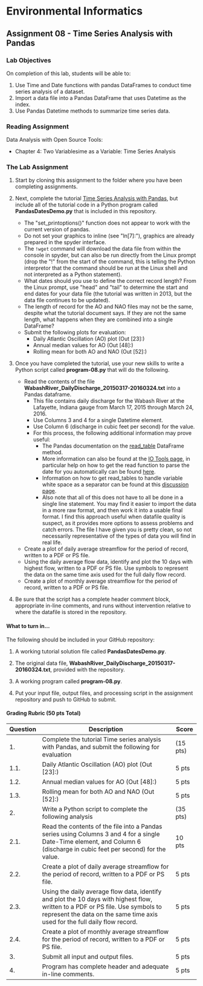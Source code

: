 # Environmental Informatics

## Assignment 08 - Time Series Analysis with Pandas

### Lab Objectives

On completion of this lab, students will be able to:

1. Use Time and Date functions with pandas DataFrames to conduct time series analysis of a dataset.
2. Import a data file into a Pandas DataFrame that uses Datetime as the index.
3. Use Pandas Datetime methods to summarize time series data.

### Reading Assignment

Data Analysis with Open Source Tools:

- Chapter 4: Two Variablesime as a Variable: Time Series Analysis

### The Lab Assignment

1. Start by cloning this assignment to the folder where you have been completing assignments.

2. Next, complete the tutorial [Time Series Analysis with Pandas](http://earthpy.org/pandas-basics.html), but include all of the tutorial code in a Python program called **PandasDatesDemo.py** that is included in this repository.

   - The "set_printoptions()" function does not appear to work with the current version of pandas.
   - Do not set your graphics to inline (see "ln[7]:"), graphics are already prepared in the spyder interface.
   - The `!wget` command will download the data file from within the console in spyder, but can also be run directly from the Linux prompt (drop the "!" from the start of the command, this is telling the Python interpretor that the command should be run at the Linux shell and not interpreted as a Python statement).
   - What dates should you use to define the correct record length?  From the Linux prompt, use "head" and "tail" to determine the start and end dates for your data file (the tutorial was written in 2013, but the data file continues to be updated).  
   - The length of record for the AO and NAO files may not be the same, despite what the tutorial document says.  If they are not the same length, what happens when they are combined into a single DataFrame?
   - Submit the following plots for evaluation: 
     - Daily Atlantic Oscillation (AO) plot (Out [23]:)
     - Annual median values for AO (Out [48]:)
     - Rolling mean for both AO and NAO (Out [52]:)
     
3. Once you have completed the tutorial, use your new skills to write a Python script called **program-08.py** that will do the following. 

   - Read the contents of the file **WabashRiver_DailyDischarge_20150317-20160324.txt** into a Pandas dataframe.
     - This file contains daily discharge for the Wabash River at the Lafayette, Indiana gauge from March 17, 2015 through March 24, 2016.
     - Use Columns 3 and 4 for a single Datetime element.
     - Use Column 6 (discharge in cubic feet per second) for the value.
     - For this process, the following additional information may prove useful:
       - The Pandas documentation on the [read_table](http://pandas.pydata.org/pandas-docs/stable/generated/pandas.read_table.html) DataFrame method.
       - More information can also be found at the [IO Tools page](http://pandas.pydata.org/pandas-docs/stable/io.html), in particular help on how to get the read function to parse the date for you automatically can be found [here](http://pandas.pydata.org/pandas-docs/stable/io.html#datetime-handling).
       - Information on how to get read_tables to handle variable white space as a separator can be found at this [discussion page](http://stackoverflow.com/questions/12021730/can-pandas-handle-variable-length-whitespace-as-column-delimeters).
       - Also note that all of this does not have to all be done in a single line statement.  You may find it easier to import the data in a more raw format, and then work it into a usable final format.  I find this approach useful when datafile quality is suspect, as it provides more options to assess problems and catch errors.  The file I have given you is pretty clean, so not necessarily representative of the types of data you will find in real life. 
   - Create a plot of daily average streamflow for the period of record, written to a PDF or PS file.
   - Using the daily average flow data, identify and plot the 10 days with highest flow, written to a PDF or PS file.  Use symbols to represent the data on the same time axis used for the full daily flow record.
   - Create a plot of monthly average streamflow for the period of record, written to a PDF or PS file.

4. Be sure that the script has a complete header comment block, appropriate in-line comments, and runs without intervention relative to where the datafile is stored in the repository.

#### What to turn in...

The following should be included in your GitHub repository:

1. A working tutorial solution file called **PandasDatesDemo.py**.

2. The original data file, **WabashRiver_DailyDischarge_20150317-20160324.txt**, provided with the repository.

3. A working program called **program-08.py**.

4. Put your input file, output files, and processing script in the assignment repository and push to GitHub to submit.

#### Grading Rubric (50 pts Total)

| Question | Description | Score |
| -------- | ----------- | ----- |
| 1. |Complete the tutorial Time series analysis with Pandas, and submit the following for evaluation | (15 pts) |
| 1.1. | Daily Atlantic Oscillation (AO) plot (Out [23]:) | 5 pts |
| 1.2. | Annual median values for AO (Out [48]:) | 5 pts |
| 1.3. | Rolling mean for both AO and NAO (Out [52]:) | 5 pts |
| 2. | Write a Python script to complete the following analysis | (35 pts) |
| 2.1. | Read the contents of the file into a Pandas series using Columns 3 and 4 for a single Date-Time element, and Column 6 (discharge in cubic feet per second) for the value. | 10 pts |
| 2.2. | Create a plot of daily average streamflow for the period of record, written to a PDF or PS file. | 5 pts |
| 2.3. | Using the daily average flow data, identify and plot the 10 days with highest flow, written to a PDF or PS file.  Use symbols to represent the data on the same time axis used for the full daily flow record. | 5 pts |
| 2.4. | Create a plot of monthly average streamflow for the period of record, written to a PDF or PS file. | 5 pts |
| 3. | Submit all input and output files. | 5 pts |
| 4. | Program has complete header and adequate in-line comments. | 5 pts |
